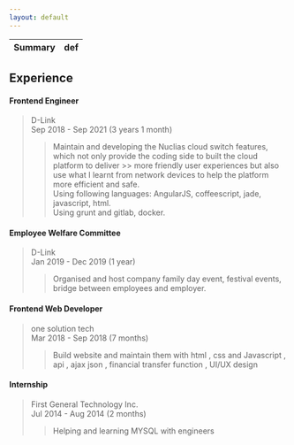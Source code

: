 ```yaml
---
layout: default
---
```


<table>
<thead>
<tr>
<th><a src="./summary.html">Summary</a></th>
<th>def</th>
</tr>
</thead>
</table>

## Experience  
#### Frontend Engineer  
> D-Link  
> Sep 2018 - Sep 2021 (3 years 1 month)  
> 
>> Maintain and developing the Nuclias cloud switch features, which not only provide the coding side to built the cloud platform to deliver >> more friendly user experiences but also use what I learnt from network devices to help the platform more efficient and safe.  
>> Using following languages: AngularJS, coffeescript, jade, javascript, html.  
>> Using grunt and gitlab, docker.  
  
#### Employee Welfare Committee  
> D-Link  
> Jan 2019 - Dec 2019 (1 year)  
>> Organised and host company family day event, festival events, bridge between employees and employer.
  
#### Frontend Web Developer  
> one solution tech  
> Mar 2018 - Sep 2018 (7 months)  
>> Build website and maintain them with html , css and Javascript , api , ajax json , financial transfer function , UI/UX design  
  
#### Internship  
> First General Technology Inc.  
> Jul 2014 - Aug 2014 (2 months)  
>> Helping and learning MYSQL with engineers
